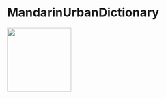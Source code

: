 # MandarinUrbanDictionary

<img src="https://i.postimg.cc/cC2dDSjG/slang-dictionary-logo.png" alt="" width="150" align="center" />
